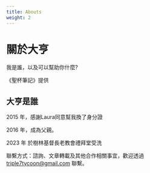 ```yaml
---
title: Abouts
weight: 2
---
```


# 關於大亨


我是誰，以及可以幫助你什麼?



《聖杯筆記》提供

## 大亨是誰
2015 年，感謝Laura同意幫我換了身分證

2016 年，成為父親。

2023 年 於樹林基督長老教會禮拜堂受洗

聯繫方式：諮詢、文章轉載及其他合作相關事宜，歡迎透過 triple7tycoon@gmail.com 聯繫。

